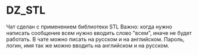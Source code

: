 # DZ_STL
Чат сделан с применением библиотеки STL 
Важно: когда нужно написать сообщение всем нужно вводить слово "всем", иначе не будет работать.
В чате можно писать на русском и на английском.
Пароль, логин, имя так же можно вводить на английском и на русском.
